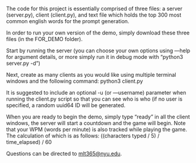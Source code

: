 The code for this project is essentially comprised of three files: a server (server.py), client (client.py), and text file which holds the top 300 most common english words for the prompt generation.

In order to run your own version of the demo, simply download these three files (in the FOR_DEMO folder).

Start by running the server (you can choose your own options using —help for argument details, or more simply run it in debug mode with “python3 server.py -d”)

Next, create as many clients as you would like using multiple terminal windows and the following command: python3 client.py

It is suggested to include an optional -u (or —username) parameter when running the client.py script so that you can see who is who (if no user is specified, a random uuid64 ID will be generated.

When you are ready to begin the demo, simply type “ready” in all the client windows, the server will start a countdown and the game will begin. Note that your WPM (words per minute) is also tracked while playing the game. The calculation of which is as follows:
((characters typed / 5) / time_elapsed) / 60

Questions can be directed to mlt365@nyu.edu.
